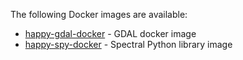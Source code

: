 The following Docker images are available:

* [happy-gdal-docker](https://github.com/wairas/happy-gdal-docker) - GDAL docker image
* [happy-spy-docker](https://github.com/wairas/happy-spy-docker) - Spectral Python library image
